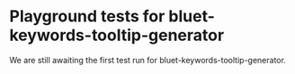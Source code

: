 # Playground tests for bluet-keywords-tooltip-generator
We are still awaiting the first test run for bluet-keywords-tooltip-generator.
